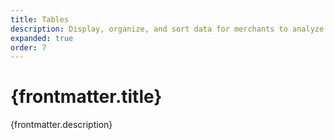 ```yaml
---
title: Tables
description: Display, organize, and sort data for merchants to analyze and take action on.
expanded: true
order: 7
---
```


# {frontmatter.title}

<Lede>{frontmatter.description}</Lede>

<Examples />

<Props componentName={frontmatter.title} />
